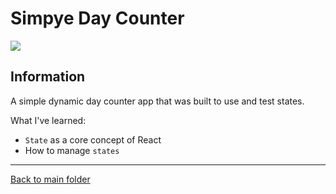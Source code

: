 # Simpye Day Counter

<img src="https://github.com/mrkuhne/React-Projects/blob/main/03-Simple-day-counter/image.png"></img>

## Information

A simple dynamic day counter app that was built to use and test states. 

What I've learned: 

* `State` as a core concept of React
* How to manage `states`

***

[Back to main folder](https://github.com/mrkuhne/React-Projects)
